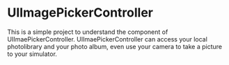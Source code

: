 # UIImagePickerController
This is a simple project to understand the component of UIImaePickerController.
UIImaePickerController can access your local photolibrary and your photo album, even use your camera to take a picture to your simulator.
